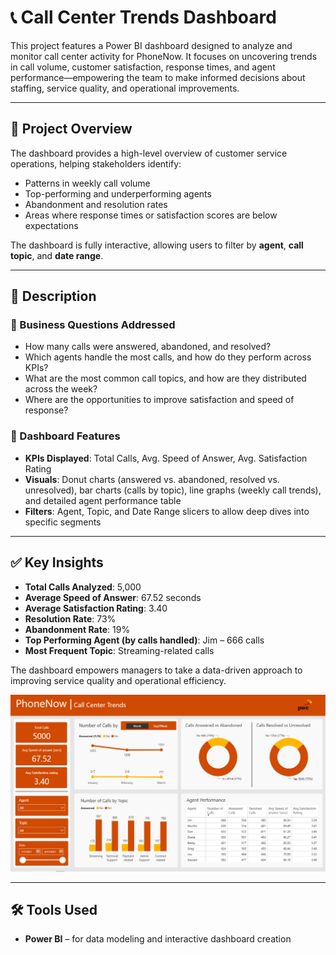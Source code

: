# 📞 Call Center Trends Dashboard 

This project features a Power BI dashboard designed to analyze and monitor call center activity for PhoneNow. It focuses on uncovering trends in call volume, customer satisfaction, response times, and agent performance—empowering the team to make informed decisions about staffing, service quality, and operational improvements.

---

## 📌 Project Overview

The dashboard provides a high-level overview of customer service operations, helping stakeholders identify:
- Patterns in weekly call volume
- Top-performing and underperforming agents
- Abandonment and resolution rates
- Areas where response times or satisfaction scores are below expectations

The dashboard is fully interactive, allowing users to filter by **agent**, **call topic**, and **date range**.

---

## 📄 Description

### 💼 Business Questions Addressed
- How many calls were answered, abandoned, and resolved?
- Which agents handle the most calls, and how do they perform across KPIs?
- What are the most common call topics, and how are they distributed across the week?
- Where are the opportunities to improve satisfaction and speed of response?

### 🧠 Dashboard Features
- **KPIs Displayed**: Total Calls, Avg. Speed of Answer, Avg. Satisfaction Rating
- **Visuals**: Donut charts (answered vs. abandoned, resolved vs. unresolved), bar charts (calls by topic), line graphs (weekly call trends), and detailed agent performance table
- **Filters**: Agent, Topic, and Date Range slicers to allow deep dives into specific segments

---

## ✅ Key Insights
- **Total Calls Analyzed**: 5,000  
- **Average Speed of Answer**: 67.52 seconds  
- **Average Satisfaction Rating**: 3.40  
- **Resolution Rate**: 73%  
- **Abandonment Rate**: 19%  
- **Top Performing Agent (by calls handled)**: Jim – 666 calls  
- **Most Frequent Topic**: Streaming-related calls

The dashboard empowers managers to take a data-driven approach to improving service quality and operational efficiency.

![image-alt](https://github.com/Assanatou-Bah/Call-Center-Solution/blob/main/image/call%20center.png?raw=true)

---

## 🛠️ Tools Used
- **Power BI** – for data modeling and interactive dashboard creation  